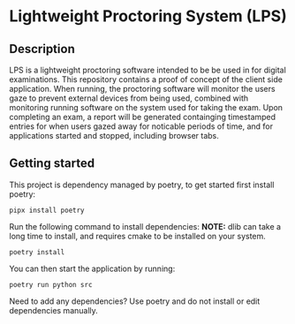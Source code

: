 # Lightweight Proctoring System (LPS)

## Description

LPS is a lightweight proctoring software intended to be be used in for digital examinations. This repository contains a proof of concept of the client side application. When running, the proctoring software will monitor the users gaze to prevent external devices from being used, combined with monitoring running software on the system used for taking the exam. Upon completing an exam, a report will be generated containging timestamped entries for when users gazed away for noticable periods of time, and for applications started and stopped, including browser tabs.

## Getting started

This project is dependency managed by poetry, to get started first install poetry:

```shell
pipx install poetry
```

Run the following command to install dependencies:
__NOTE:__ dlib can take a long time to install, and requires cmake to be installed on your system.

```shell
poetry install
```

You can then start the application by running:

```shell
poetry run python src
```

Need to add any dependencies? Use poetry and do not install or edit dependencies manually.
